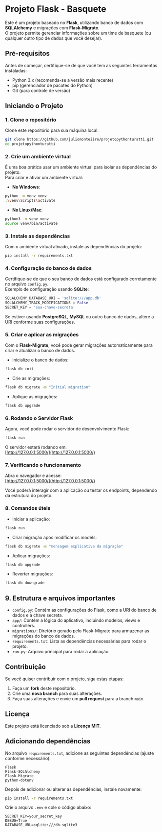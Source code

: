 # Projeto Flask - Basquete

Este é um projeto baseado no **Flask**, utilizando banco de dados com **SQLAlchemy** e migrações com **Flask-Migrate**.  
O projeto permite gerenciar informações sobre um time de basquete (ou qualquer outro tipo de dados que você desejar).

## Pré-requisitos

Antes de começar, certifique-se de que você tem as seguintes ferramentas instaladas:

- Python 3.x (recomenda-se a versão mais recente)
- pip (gerenciador de pacotes do Python)
- Git (para controle de versão)

## Iniciando o Projeto

### 1. Clone o repositório

Clone este repositório para sua máquina local:

```bash
git clone https://github.com/juliomonteiiro/projetopythonturatti.git
cd projetopythonturatti
```

### 2. Crie um ambiente virtual

É uma boa prática usar um ambiente virtual para isolar as dependências do projeto.  
Para criar e ativar um ambiente virtual:

- **No Windows**:

```bash
python -m venv venv
.\venv\Scripts\activate
```

- **No Linux/Mac**:

```bash
python3 -m venv venv
source venv/bin/activate
```

### 3. Instale as dependências

Com o ambiente virtual ativado, instale as dependências do projeto:

```bash
pip install -r requirements.txt
```

### 4. Configuração do banco de dados

Certifique-se de que o seu banco de dados está configurado corretamente no arquivo `config.py`.  
Exemplo de configuração usando **SQLite**:

```python
SQLALCHEMY_DATABASE_URI = 'sqlite:///app.db'
SQLALCHEMY_TRACK_MODIFICATIONS = False
SECRET_KEY = 'sua-chave-secreta'
```

Se estiver usando **PostgreSQL**, **MySQL** ou outro banco de dados, altere a URI conforme suas configurações.

### 5. Criar e aplicar as migrações

Com o **Flask-Migrate**, você pode gerar migrações automaticamente para criar e atualizar o banco de dados.

- Inicialize o banco de dados:

```bash
flask db init
```

- Crie as migrações:

```bash
flask db migrate -m "Initial migration"
```

- Aplique as migrações:

```bash
flask db upgrade
```

### 6. Rodando o Servidor Flask

Agora, você pode rodar o servidor de desenvolvimento Flask:

```bash
flask run
```

O servidor estará rodando em:  
[http://127.0.0.1:5000/](http://127.0.0.1:5000/)

### 7. Verificando o funcionamento

Abra o navegador e acesse:  
[http://127.0.0.1:5000/](http://127.0.0.1:5000/)  

Você poderá interagir com a aplicação ou testar os endpoints, dependendo da estrutura do projeto.

### 8. Comandos úteis

- Iniciar a aplicação:

```bash
flask run
```

- Criar migração após modificar os models:

```bash
flask db migrate -m "mensagem explicativa da migração"
```

- Aplicar migrações:

```bash
flask db upgrade
```

- Reverter migrações:

```bash
flask db downgrade
```

## 9. Estrutura e arquivos importantes

- `config.py`: Contém as configurações do Flask, como a URI do banco de dados e a chave secreta.
- `app/`: Contém a lógica do aplicativo, incluindo modelos, views e controllers.
- `migrations/`: Diretório gerado pelo Flask-Migrate para armazenar as migrações do banco de dados.
- `requirements.txt`: Lista as dependências necessárias para rodar o projeto.
- `run.py`: Arquivo principal para rodar a aplicação.

## Contribuição

Se você quiser contribuir com o projeto, siga estas etapas:

1. Faça um **fork** deste repositório.
2. Crie uma **nova branch** para suas alterações.
3. Faça suas alterações e envie um **pull request** para a branch `main`.

## Licença

Este projeto está licenciado sob a **Licença MIT**.

## Adicionando dependências

No arquivo `requirements.txt`, adicione as seguintes dependências (ajuste conforme necessário):

```
Flask
Flask-SQLAlchemy
Flask-Migrate
python-dotenv
```

Depois de adicionar ou alterar as dependências, instale novamente:

```bash
pip install -r requirements.txt
```

Crie o arquivo `.env` e cole o código abaixo:

```.env
SECRET_KEY=your_secret_key
DEBUG=True
DATABASE_URL=sqlite:///db.sqlite3
```
